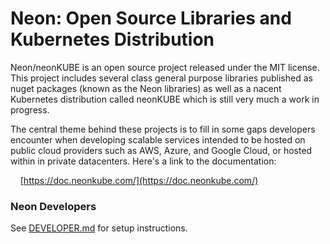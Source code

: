 ﻿# Neon: Open Source Libraries and Kubernetes Distribution

Neon/neonKUBE is an open source project released under the MIT license.  This project includes several class general purpose libraries published as nuget packages (known as the Neon libraries) as well as a nacent Kubernetes distribution called neonKUBE which is still very much a work in progress.

The central theme behind these projects is to fill in some gaps developers encounter when developing scalable services intended to be hosted on public cloud providers such as AWS, Azure, and Google Cloud, or hosted within in private datacenters.  Here's a link to the documentation:

&nbsp;&nbsp;&nbsp;&nbsp;[https://doc.neonkube.com/](https://doc.neonkube.com/)

### Neon Developers

See [DEVELOPER.md](Doc/DEVELOPER.md) for setup instructions.